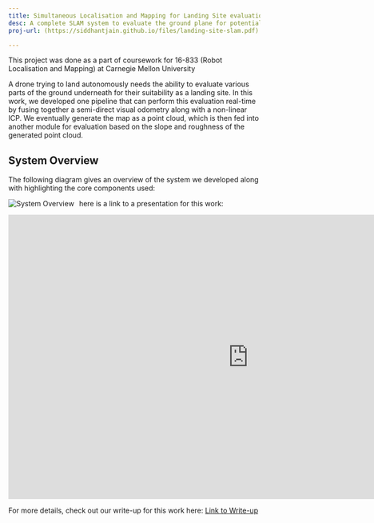 ```yaml
---
title: Simultaneous Localisation and Mapping for Landing Site evaluation for drones
desc: A complete SLAM system to evaluate the ground plane for potential landing sites
proj-url: (https://siddhantjain.github.io/files/landing-site-slam.pdf)

---
```

This project was done as a part of coursework for 16-833 (Robot Localisation and Mapping) at Carnegie Mellon University

A drone trying to land autonomously needs the ability to evaluate various parts of the ground underneath for their suitability as a landing site. In this work, we developed one pipeline that can perform this evaluation real-time by fusing together a semi-direct visual odometry along with a non-linear ICP. We eventually generate the map as a point cloud, which is then fed into another module for evaluation based on the slope and roughness of the generated point cloud. 

## System Overview
The following diagram gives an overview of the system we developed along with highlighting the core components used:

<img src="https://siddhantjain.github.io/images/system_overview.png"
alt="System Overview"
style="float: left; margin-right: 10px;" />


here is a link to a presentation for this work:

<iframe src="https://docs.google.com/presentation/d/e/2PACX-1vQR2uSJ4D_u4DPDmUxQLdHcBKs3npcm6p5xmnL7RezcFAe3CMYzk_cyg6P9DsTtQsHZ5lGwFqdyyINQ/embed?start=false&loop=false&delayms=10000" frameborder="0" width="960" height="569" allowfullscreen="true" mozallowfullscreen="true" webkitallowfullscreen="true"></iframe>


For more details, check out our write-up for this work here: [Link to Write-up](https://siddhantjain.github.io/files/landing-site-slam.pdf)

